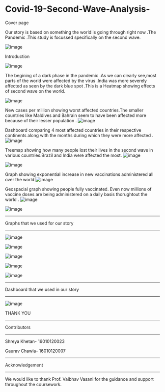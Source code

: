 # Covid-19-Second-Wave-Analysis-

Cover page

Our story is based on something the world is going through right now .The Pandemic .This study is focussed specifically on the second wave.

![image](https://user-images.githubusercontent.com/79561540/144585324-8478d269-7530-4076-a185-65c0bfddede1.png)

Introduction

![image](https://user-images.githubusercontent.com/79561540/144585474-dec0755a-0170-42cc-9bf3-16cfc15a615d.png)


The begining of a dark phase in the pandemic .As we can clearly see,most  parts of the world were affected by the virus .India was more severely affected 
as seen by the dark blue spot .This is a Heatmap showing effects of second wave on the world.

![image](https://user-images.githubusercontent.com/79561540/144585752-20ca6e1a-4202-4026-84a0-7173b198b48c.png)



New cases per million showing worst affected countries.The smaller countries like Maldives and Bahrain  seem to have been affected more
because of their lesser population .
![image](https://user-images.githubusercontent.com/79561540/144585801-7972ce23-2164-4df2-a66e-e0301cd18641.png)



Dashboard comparing 4 most affected countries in their respective continents along with the months during which they were more affected .
![image](https://user-images.githubusercontent.com/79561540/144585862-55b42fbc-8c2f-4e99-9603-752734d46d0d.png)




Treemap showing how many people lost their lives in the second wave in various countries.Brazil and India were affected the most.
![image](https://user-images.githubusercontent.com/79561540/144585912-8f05ea5e-5a8f-454f-a0d7-f75740ffb227.png)


![image](https://user-images.githubusercontent.com/79561540/144585953-8e1d12ec-a749-4735-901f-7bf7eb4e6b0c.png)




Graph showing exponential increase in new vaccinations administered all over the world
![image](https://user-images.githubusercontent.com/79561540/144586028-5379010c-3327-45f4-aff6-d6cd3ad2711f.png)



Geospacial graph showing people fully vaccinated. Even now millions of vaccine doses are being administered on a daily basis thorughtout the world .
![image](https://user-images.githubusercontent.com/79561540/144586140-19da570c-6812-4dd5-a3cd-b1bd3c72fce0.png)




![image](https://user-images.githubusercontent.com/79561540/144586199-27d684ed-7d81-47f4-9842-986ad61f57bf.png)

_______________________________________________________________________________________________________

Graphs that we used for our story
_______________________________________________________________________________________________________

![image](https://user-images.githubusercontent.com/80514836/144634792-800a1ba4-225f-4962-a52d-5f6b186890ef.png)

![image](https://user-images.githubusercontent.com/80514836/144647651-d2586abc-8d01-4005-bf6a-c3a6c97a5d07.png)

![image](https://user-images.githubusercontent.com/80514836/144635203-cfd720c0-1def-45ef-9538-89c055154af5.png)

![image](https://user-images.githubusercontent.com/80514836/144635383-18625f0a-ce34-4ce5-b916-480c440953f8.png)

![image](https://user-images.githubusercontent.com/80514836/144635545-bdba7fd1-c86a-4f92-8061-f593f7dce9e3.png)

_______________________________________________________________________________________________________

Dashboard that we used in our story

_______________________________________________________________________________________________________

![image](https://user-images.githubusercontent.com/80514836/144635147-ed8195f3-5364-4fd1-b5fb-9e3e31c765f0.png)


THANK YOU 

_______________________________________________________________________________________________________

Contributors
_______________________________________________________________________________________________________
Shreya Khetan- 16010120023

Gaurav Chawla- 16010120007

______________________________________________________________________________________________________

Acknowledgement
______________________________________________________________________________________________________
We would like to thank Prof. Vaibhav Vasani  for the guidance and support throughout the coursework.


